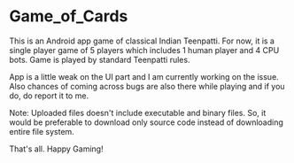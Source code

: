 # Game_of_Cards

This is an Android app game of classical Indian Teenpatti. For now, it is a single player game of 5 players which includes 1 human player and 4 CPU bots. Game is played by standard Teenpatti rules.

App is a little weak on the UI part and I am currently working on the issue. Also chances of coming across bugs are also there while playing and if you do, do report it to me.

Note: Uploaded files doesn't include executable and binary files. So, it would be preferable to download only source code instead of downloading entire file system.

That's all. Happy Gaming!

